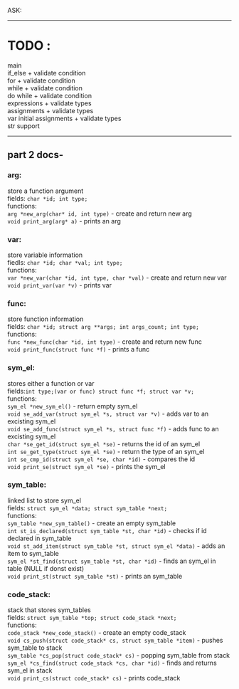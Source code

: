 ASK:

---

# TODO :
main    
if_else + validate condition  
for  + validate condition   
while + validate condition   
do while  + validate condition  
expressions  + validate types  
assignments  + validate types  
var initial assignments  + validate types  
str support    


---

## part 2 docs-

### arg:

store a function argument  
fields: `char *id; int type;`  
functions:  
`arg *new_arg(char* id, int type)` - create and return new arg  
`void print_arg(arg* a)` - prints an arg

### var:

store variable information  
fiedls: `char *id; char *val; int type;`  
functions:  
`var *new_var(char *id, int type, char *val)` - create and return new var  
`void print_var(var *v)` - prints var

### func:

store function information  
fields: `char *id; struct arg **args; int args_count; int type;`  
functions:  
`func *new_func(char *id, int type)` - create and return new func  
`void print_func(struct func *f)` - prints a func

### sym_el:

stores either a function or var  
fields:`int type;(var or func) struct func *f; struct var *v;`  
functions:  
`sym_el *new_sym_el()` - return empty sym_el  
`void se_add_var(struct sym_el *s, struct var *v)` - adds var to an excisting sym_el  
`void se_add_func(struct sym_el *s, struct func *f)` - adds func to an excisting sym_el  
`char *se_get_id(struct sym_el *se)` - returns the id of an sym_el  
`int se_get_type(struct sym_el *se)` - return the type of an sym_el  
`int se_cmp_id(struct sym_el *se, char *id)` - compares the id  
`void print_se(struct sym_el *se)` - prints the sym_el

### sym_table:

linked list to store sym_el  
fields: `struct sym_el *data; struct sym_table *next;`  
functions:  
`sym_table *new_sym_table()` - create an empty sym_table  
`int st_is_declared(struct sym_table *st, char *id)` - checks if id declared in sym_table  
`void st_add_item(struct sym_table *st, struct sym_el *data)` - adds an item to sym_table  
`sym_el *st_find(struct sym_table *st, char *id)` - finds an sym_el in table (NULL if donst exist)  
`void print_st(struct sym_table *st)` - prints an sym_table

### code_stack:

stack that stores sym_tables  
fields: `struct sym_table *top; struct code_stack *next;`  
functions:  
`code_stack *new_code_stack()` - create an empty code_stack  
`void cs_push(struct code_stack* cs, struct sym_table *item)` - pushes sym_table to stack  
`sym_table *cs_pop(struct code_stack* cs)` - popping sym_table from stack  
`sym_el *cs_find(struct code_stack *cs, char *id)` - finds and returns sym_el in stack  
`void print_cs(struct code_stack* cs)` - prints code_stack
